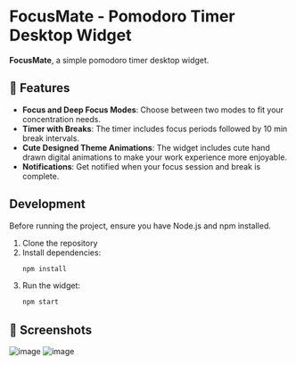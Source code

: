 # FocusMate - Pomodoro Timer Desktop Widget

**FocusMate**, a simple pomodoro timer desktop widget.

## 🚀 Features 
- **Focus and Deep Focus Modes**: Choose between two modes to fit your concentration needs.
- **Timer with Breaks**: The timer includes focus periods followed by 10 min break intervals.
- **Cute Designed Theme Animations**: The widget includes cute hand drawn digital animations to make your work experience more enjoyable.
- **Notifications**: Get notified when your focus session and break is complete.

## Development
Before running the project, ensure you have Node.js and npm installed.

1. Clone the repository
2. Install dependencies:
   ```sh
   npm install
   
3. Run the widget:
   ```sh
   npm start

## 🎥 Screenshots

![image](https://github.com/user-attachments/assets/f56c6ac9-6244-451c-9d4f-78114aae2212)
![image](https://github.com/user-attachments/assets/19308e39-c497-4d3a-a6ff-8923605e623a)


